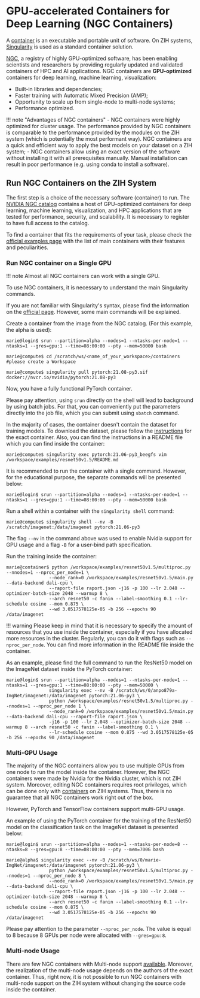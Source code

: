 # GPU-accelerated Containers for Deep Learning (NGC Containers)

A [container](containers.md) is an executable and portable unit of software.
On ZIH systems, [Singularity](https://sylabs.io/) is used as a standard container solution.

[NGC](https://developer.nvidia.com/ai-hpc-containers),
a registry of highly GPU-optimized software,
has been enabling scientists and researchers by providing regularly updated
and validated containers of HPC and AI applications.
NGC containers are **GPU-optimized** containers
for deep learning, machine learning, visualization:

- Built-in libraries and dependencies;
- Faster training with Automatic Mixed Precision (AMP);
- Opportunity to scale up from single-node to multi-node systems;
- Performance optimized.

!!! note "Advantages of NGC containers"
    - NGC containers were highly optimized for cluster usage.
        The performance provided by NGC containers is comparable to the performance
        provided by the modules on the ZIH system (which is potentially the most performant way).
        NGC containers are a quick and efficient way to apply the best models
        on your dataset on a ZIH system;
    - NGC containers allow using an exact version of the software
        without installing it with all prerequisites manually.
        Manual installation can result in poor performance (e.g. using conda to install a software).

## Run NGC Containers on the ZIH System

The first step is a choice of the necessary software (container) to run.
The [NVIDIA NGC catalog](https://ngc.nvidia.com/catalog)
contains a host of GPU-optimized containers for deep learning,
machine learning, visualization, and HPC applications that are tested
for performance, security, and scalability.
It is necessary to register to have full access to the catalog.

To find a container that fits the requirements of your task, please check
the [official examples page](https://github.com/NVIDIA/DeepLearningExamples)
with the list of main containers with their features and peculiarities.

### Run NGC container on a Single GPU

!!! note
    Almost all NGC containers can work with a single GPU.

To use NGC containers, it is necessary to understand the main Singularity commands.

If you are not familiar with Singularity's syntax, please find the information on the
[official page](https://sylabs.io/guides/3.0/user-guide/quick_start.html#interact-with-images).
However, some main commands will be explained.

Create a container from the image from the NGC catalog.
(For this example, the alpha is used):

```console
marie@login$ srun --partition=alpha --nodes=1 --ntasks-per-node=1 --ntasks=1 --gres=gpu:1 --time=08:00:00 --pty --mem=50000 bash

marie@compute$ cd /scratch/ws/<name_of_your_workspace>/containers   #please create a Workspace

marie@compute$ singularity pull pytorch:21.08-py3.sif docker://nvcr.io/nvidia/pytorch:21.08-py3
```

Now, you have a fully functional PyTorch container.

Please pay attention, using `srun` directly on the shell will lead to
background by using batch jobs.
For that, you can conveniently put the parameters directly into the job file,
which you can submit using `sbatch` command.

In the majority of cases, the container doesn't contain the dataset for training models.
To download the dataset, please follow the
[instructions](https://github.com/NVIDIA/DeepLearningExamples) for the exact container.
Also, you can find the instructions in a README file which you can find inside the container:

```console
marie@compute$ singularity exec pytorch:21.06-py3_beegfs vim /workspace/examples/resnet50v1.5/README.md
```

It is recommended to run the container with a single command.
However, for the educational purpose, the separate commands will be presented below:

```console
marie@login$ srun --partition=alpha --nodes=1 --ntasks-per-node=1 --ntasks=1 --gres=gpu:1 --time=08:00:00 --pty --mem=50000 bash
```

Run a shell within a container with the `singularity shell` command:

```console
marie@compute$ singularity shell --nv -B /scratch/imagenet:/data/imagenet pytorch:21.06-py3
```

The flag `--nv` in the command above was used to enable Nvidia support for GPU usage
and a flag `-B` for a user-bind path specification.

Run the training inside the container:

```console
marie@container$ python /workspace/examples/resnet50v1.5/multiproc.py --nnodes=1 --nproc_per_node=1 \
                --node_rank=0 /workspace/examples/resnet50v1.5/main.py --data-backend dali-cpu \
                --raport-file raport.json -j16 -p 100 --lr 2.048 --optimizer-batch-size 2048 --warmup 8 \
                --arch resnet50 -c fanin --label-smoothing 0.1 --lr-schedule cosine --mom 0.875 \
                --wd 3.0517578125e-05 -b 256 --epochs 90 /data/imagenet
```

!!! warning
    Please keep in mind that it is necessary to specify the amount of resources that you use inside
    the container, especially if you have allocated more resources in the cluster. Regularly, you
    can do it with flags such as `--nproc_per_node`. You can find more information in the README
    file inside the container.

As an example, please find the full command to run the ResNet50 model
on the ImageNet dataset inside the PyTorch container:

```console
marie@login$ srun --partition=alpha --nodes=1 --ntasks-per-node=1 --ntasks=1 --gres=gpu:1 --time=08:00:00 --pty --mem=50000 \
                singularity exec --nv -B /scratch/ws/0/anpo879a-ImgNet/imagenet:/data/imagenet pytorch:21.06-py3 \
                python /workspace/examples/resnet50v1.5/multiproc.py --nnodes=1 --nproc_per_node 1 \
                --node_rank=0 /workspace/examples/resnet50v1.5/main.py --data-backend dali-cpu --raport-file raport.json \
                -j16 -p 100 --lr 2.048 --optimizer-batch-size 2048 --warmup 8 --arch resnet50 -c fanin --label-smoothing 0.1 \
                --lr-schedule cosine --mom 0.875 --wd 3.0517578125e-05 -b 256 --epochs 90 /data/imagenet
```

### Multi-GPU Usage

The majority of the NGC containers allow you to use multiple GPUs from one node
to run the model inside the container.
However, the NGC containers were made by Nvidia for the Nvidia cluster,
which is not ZIH system.
Moreover, editing NGC containers requires root privileges,
which can be done only with [containers](containers.md) on ZIH systems.
Thus, there is no guarantee that all NGC containers work right out of the box.

However, PyTorch and TensorFlow containers support multi-GPU usage.

An example of using the PyTorch container for the training of the ResNet50 model
on the classification task on the ImageNet dataset is presented below:

```console
marie@login$ srun --partition=alpha --nodes=1 --ntasks-per-node=8 --ntasks=8 --gres=gpu:8 --time=08:00:00 --pty --mem=700G bash
```

```console
marie@alpha$ singularity exec --nv -B /scratch/ws/0/marie-ImgNet/imagenet:/data/imagenet pytorch:21.06-py3 \
                python /workspace/examples/resnet50v1.5/multiproc.py --nnodes=1 --nproc_per_node 8 \
                --node_rank=0 /workspace/examples/resnet50v1.5/main.py --data-backend dali-cpu \
                --raport-file raport.json -j16 -p 100 --lr 2.048 --optimizer-batch-size 2048 --warmup 8 \
                --arch resnet50 -c fanin --label-smoothing 0.1 --lr-schedule cosine --mom 0.875 \
                --wd 3.0517578125e-05 -b 256 --epochs 90 /data/imagenet
```

Please pay attention to the parameter `--nproc_per_node`.
The value is equal to 8 because 8 GPUs per node were allocated with `--gres=gpu:8`.

### Multi-node Usage

There are few NGC containers with Multi-node support
[available](https://github.com/NVIDIA/DeepLearningExamples).
Moreover, the realization of the multi-node usage depends on the authors
of the exact container.
Thus, right now, it is not possible to run NGC containers with multi-node support
on the ZIH system without changing the source code inside the container.
